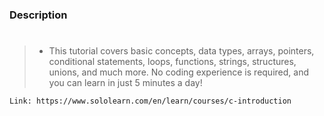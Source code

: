 ### Description
#

> - This tutorial covers basic concepts, data types, arrays, pointers,
    conditional statements, loops, functions, strings, structures,
    unions, and much more. No coding experience is required, and you
    can learn in just 5 minutes a day!

```plaintext
Link: https://www.sololearn.com/en/learn/courses/c-introduction
```
